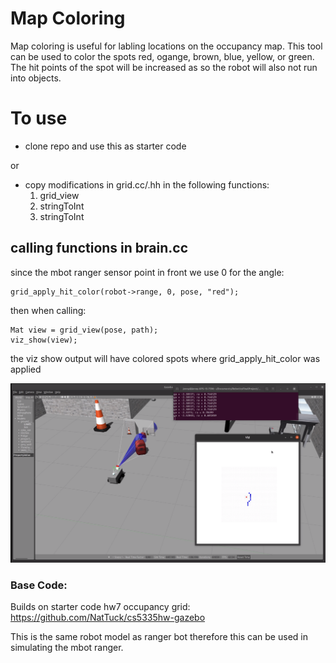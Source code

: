 # Map Coloring
Map coloring is useful for labling locations on the occupancy map. This tool can be used to color the spots red, ogange, brown, blue, yellow, or green. The hit points of the spot will be increased as so the robot will also not run into objects.

# To use
- clone repo and use this as starter code

or

- copy modifications in grid.cc/.hh in the following functions:
   1. grid_view
   2. stringToInt
   3. stringToInt
   

## calling functions in brain.cc
since the mbot ranger sensor point in front we use 0 for the angle:

```
grid_apply_hit_color(robot->range, 0, pose, "red");
```

then when calling:
```    
Mat view = grid_view(pose, path);
viz_show(view);

```

the viz show output will have colored spots where grid_apply_hit_color was applied

![imgt](redDot.png)

### Base Code:
Builds on starter code hw7 occupancy grid:  https://github.com/NatTuck/cs5335hw-gazebo

This is the same robot model as ranger bot therefore this can be used in simulating the mbot ranger. 